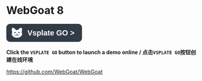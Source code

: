 # WebGoat 8

<a href="https://www.vsplate.com/?github=vulnspy/WebGoat-8"><img alt="VSPLATE GO" src="https://raw.githubusercontent.com/vsplate/images/master/vsgo_btn.png" width="200px"></a>

**Click the `VSPLATE GO` button to launch a demo online / 点击`VSPLATE GO`按钮创建在线环境**

https://github.com/WebGoat/WebGoat
